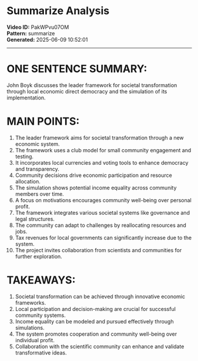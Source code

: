 # Summarize Analysis

**Video ID:** PakWPvu07OM  
**Pattern:** summarize  
**Generated:** 2025-06-09 10:52:01  

---

# ONE SENTENCE SUMMARY:
John Boyk discusses the leader framework for societal transformation through local economic direct democracy and the simulation of its implementation.

# MAIN POINTS:
1. The leader framework aims for societal transformation through a new economic system.
2. The framework uses a club model for small community engagement and testing.
3. It incorporates local currencies and voting tools to enhance democracy and transparency.
4. Community decisions drive economic participation and resource allocation.
5. The simulation shows potential income equality across community members over time.
6. A focus on motivations encourages community well-being over personal profit.
7. The framework integrates various societal systems like governance and legal structures.
8. The community can adapt to challenges by reallocating resources and jobs.
9. Tax revenues for local governments can significantly increase due to the system.
10. The project invites collaboration from scientists and communities for further exploration.

# TAKEAWAYS:
1. Societal transformation can be achieved through innovative economic frameworks.
2. Local participation and decision-making are crucial for successful community systems.
3. Income equality can be modeled and pursued effectively through simulations.
4. The system promotes cooperation and community well-being over individual profit.
5. Collaboration with the scientific community can enhance and validate transformative ideas.